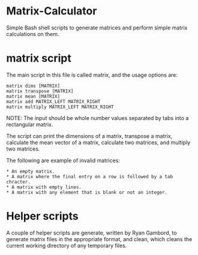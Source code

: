 # Matrix-Calculator
Simple Bash shell scripts to generate matrices and perform simple matrix calculations on them.

# matrix script
The main script in this file is called matrix, and the usage options are:

    matrix dims [MATRIX]
    matrix transpose [MATRIX]
    matrix mean [MATRIX]
    matrix add MATRIX_LEFT MATRIX_RIGHT
    matrix multiply MATRIX_LEFT MATRIX_RIGHT

NOTE: The input should be whole number values separated by tabs into a rectangular matrix.

The script can print the dimensions of a matrix, transpose a matrix, calculate the mean vector of a matrix, calculate two matrices, and multiply two matrices.

The following are example of invalid matrices:

    * An empty matrix.
    * A matrix where the final entry on a row is followed by a tab chracter.
    * A matrix with empty lines.
    * A matrix with any element that is blank or not an integer.
    
# Helper scripts
A couple of helper scripts are generate, written by Ryan Gambord, to generate matrix files in the appropriate format, and clean, which cleans the current working directory of any temporary files.
